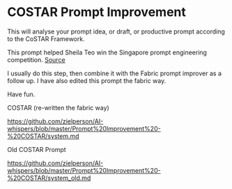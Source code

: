 # COSTAR Prompt Improvement

This will analyse your prompt idea, or draft, or productive prompt according to the CoSTAR Framework.

This prompt helped Sheila Teo win the Singapore prompt engineering competition.
[Source](https://towardsdatascience.com/how-i-won-singapores-gpt-4-prompt-engineering-competition-34c195a93d41)

I usually do this step, then combine it with the Fabric prompt improver as a follow up.
I have also edited this prompt the fabric way.

Have fun.

COSTAR (re-written the fabric way)

https://github.com/zielperson/AI-whispers/blob/master/Prompt%20Improvement%20-%20COSTAR/system.md

Old COSTAR Prompt

https://github.com/zielperson/AI-whispers/blob/master/Prompt%20Improvement%20-%20COSTAR/system_old.md

